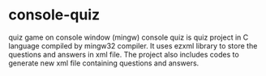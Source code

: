 # console-quiz
quiz game on console window (mingw)
console quiz is quiz project in C language compiled by mingw32 compiler. It uses ezxml library to store the questions and answers in xml file. 
The project also includes codes to generate new xml file containing questions and answers.
